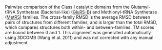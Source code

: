 Pairwise comparison of the Class I catalytic domains from the Glutamyl-tRNA Synthetase (Bacterial-like) (<a href='/class1/glu1'>GluRS-B</a>) and Methionyl-tRNA Synthetase (<a href='/class1/met'>MetRS</a>) families. 
	The cross-family RMSD is the average RMSD between pairs of structures from different families, and is
	 larger than the total RMSD, which compares structures both within- and between-families. TM scores are bound between 0 and 1. 
	 This alignment was generated automatically using 3DCOMB (Wang et al. 2011) and was not corrected with any manual adjustment.

